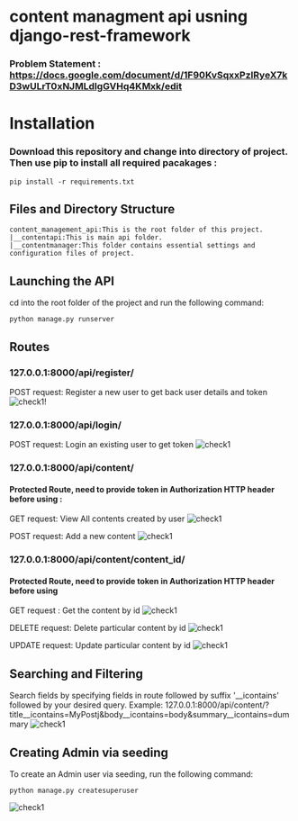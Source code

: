 # content managment api usning django-rest-framework #
 ### Problem Statement : https://docs.google.com/document/d/1F90KvSqxxPzIRyeX7kD3wULrT0xNJMLdIgGVHq4KMxk/edit ###

 # Installation #  
### Download this repository and change into directory of project. Then use pip to install all required pacakages : 
```
pip install -r requirements.txt
```
###

## Files and Directory Structure ##
```
content_management_api:This is the root folder of this project.
|__contentapi:This is main api folder.
|__contentmanager:This folder contains essential settings and configuration files of project.
```
## Launching the API ## 
cd into the root folder of the project and run the following command:
```
python manage.py runserver
```
## Routes ##
### 127.0.0.1:8000/api/register/  ###
POST request: Register a new user to get back user details and token
![check1](https://user-images.githubusercontent.com/44212979/111077278-02f02780-8516-11eb-838b-ace63bd4b818.png)!

### 127.0.0.1:8000/api/login/ ###
POST request: Login an existing user to get token
![check1](https://user-images.githubusercontent.com/44212979/111077436-c1ac4780-8516-11eb-8562-ebe463ea3881.png)

### 127.0.0.1:8000/api/content/ ###

#### Protected Route, need to provide token in Authorization HTTP header before using : ####

GET request: View All contents created by user
![check1](https://user-images.githubusercontent.com/44212979/111077526-2d8eb000-8517-11eb-9625-633fda4e93c8.png)

POST request: Add a new content
![check1](https://user-images.githubusercontent.com/44212979/111077579-6fb7f180-8517-11eb-842a-ee29ad286f43.png)

### 127.0.0.1:8000/api/content/content_id/ ###
#### Protected Route, need to provide token in Authorization HTTP header before using ####
GET request : Get the content by id
![check1](https://user-images.githubusercontent.com/44212979/111077846-ad694a00-8518-11eb-88b3-8c3c75edd688.png)

DELETE request: Delete particular content by id
![check1](https://user-images.githubusercontent.com/44212979/111077979-5dd74e00-8519-11eb-84af-7c1ac7d3ee01.png)

UPDATE request: Update particular content by id
![check1](https://user-images.githubusercontent.com/44212979/111077925-105ae100-8519-11eb-97f7-2bbf5e4ca07f.png)


## Searching and Filtering ##
Search fields by specifying fields in route followed by suffix '__icontains' followed by your desired query.
Example: 127.0.0.1:8000/api/content/?title__icontains=MyPostj&body__icontains=body&summary__icontains=dummary
![check1](https://user-images.githubusercontent.com/44212979/111078156-3634b580-851a-11eb-961b-743dc4525f52.png)



## Creating Admin via seeding ##
To create an Admin user via seeding, run the following command:
```
python manage.py createsuperuser
```


![check1](https://user-images.githubusercontent.com/44212979/111077125-4f873300-8515-11eb-86c7-f90d38355ef0.png)
